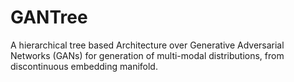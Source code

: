 # GANTree

A hierarchical tree based Architecture over Generative Adversarial Networks (GANs) for generation of multi-modal distributions, from discontinuous embedding manifold.



